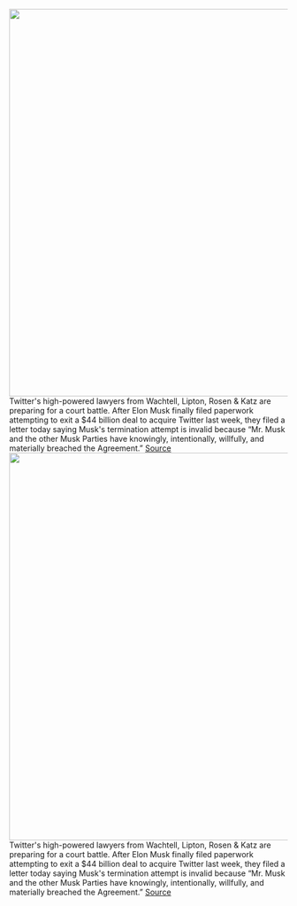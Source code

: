 <img src='https://cdn.vox-cdn.com/thumbor/Zf-LZ7zszUFDYJKU7LwJnLKzTSw=/0x0:2040x1360/1200x800/filters:focal(857x517:1183x843)/cdn.vox-cdn.com/uploads/chorus_image/image/71096857/acastro_180827_1777_0001.0.jpg' width='700px' /><br/>
Twitter's high-powered lawyers from Wachtell, Lipton, Rosen & Katz are preparing for a court battle. After Elon Musk finally filed paperwork attempting to exit a $44 billion deal to acquire Twitter last week, they filed a letter today saying Musk's termination attempt is invalid because “Mr. Musk and the other Musk Parties have knowingly, intentionally, willfully, and materially breached the Agreement.”
<a href='https://www.theverge.com/2022/7/11/23204432/twitter-elon-musk-breach-acquisition-agreement-lawsuit'> Source <a/><img src='https://cdn.vox-cdn.com/thumbor/Zf-LZ7zszUFDYJKU7LwJnLKzTSw=/0x0:2040x1360/1200x800/filters:focal(857x517:1183x843)/cdn.vox-cdn.com/uploads/chorus_image/image/71096857/acastro_180827_1777_0001.0.jpg' width='700px' /><br/>
Twitter's high-powered lawyers from Wachtell, Lipton, Rosen & Katz are preparing for a court battle. After Elon Musk finally filed paperwork attempting to exit a $44 billion deal to acquire Twitter last week, they filed a letter today saying Musk's termination attempt is invalid because “Mr. Musk and the other Musk Parties have knowingly, intentionally, willfully, and materially breached the Agreement.”
<a href='https://www.theverge.com/2022/7/11/23204432/twitter-elon-musk-breach-acquisition-agreement-lawsuit'> Source <a/>